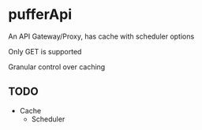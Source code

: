 # pufferApi
An API Gateway/Proxy, has cache with scheduler options

Only GET is supported

Granular control over caching

## TODO
- Cache
  - Scheduler
